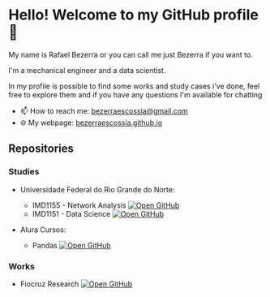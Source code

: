 # Hello! Welcome to my GitHub profile 👋
My name is Rafael Bezerra or you can call me just Bezerra if you want to. 

I'm a mechanical engineer and a data scientist.

In my profile is possible to find some works and study cases i've done, feel free to explore them and if you have any questions I'm available for chatting

- 📫 How to reach me: bezerraescossia@gmail.com
- 🌐 My webpage: [bezerraescossia.github.io](https://bezerraescossia.github.io)

## Repositories
### Studies
- Universidade Federal do Rio Grande do Norte:
   - IMD1155 - Network Analysis [![Open GitHub](https://badgen.net/badge/icon/github?icon=github&label)](https://github.com/bezerraescossia/network-analysis)
   - IMD1151 - Data Science [![Open GitHub](https://badgen.net/badge/icon/github?icon=github&label)](https://github.com/bezerraescossia/imd-data-science)
 
- Alura Cursos:
   - Pandas [![Open GitHub](https://badgen.net/badge/icon/github?icon=github&label)](https://github.com/bezerraescossia/pandas)

### Works
- Fiocruz Research [![Open GitHub](https://badgen.net/badge/icon/github?icon=github&label)](https://github.com/bezerraescossia/fiocruz)

<!--
### personal projects
- ...
- ...
- ...

**bezerraescossia/bezerraescossia** is a ✨ _special_ ✨ repository because its `README.md` (this file) appears on your GitHub profile.

Here are some ideas to get you started:

- 🔭 I’m currently working on ...
- 🌱 I’m currently learning ...
- 👯 I’m looking to collaborate on ...
- 🤔 I’m looking for help with ...
- 💬 Ask me about ...
- 📫 How to reach me: ...
- 😄 Pronouns: ...
- ⚡ Fun fact: ...
-->
